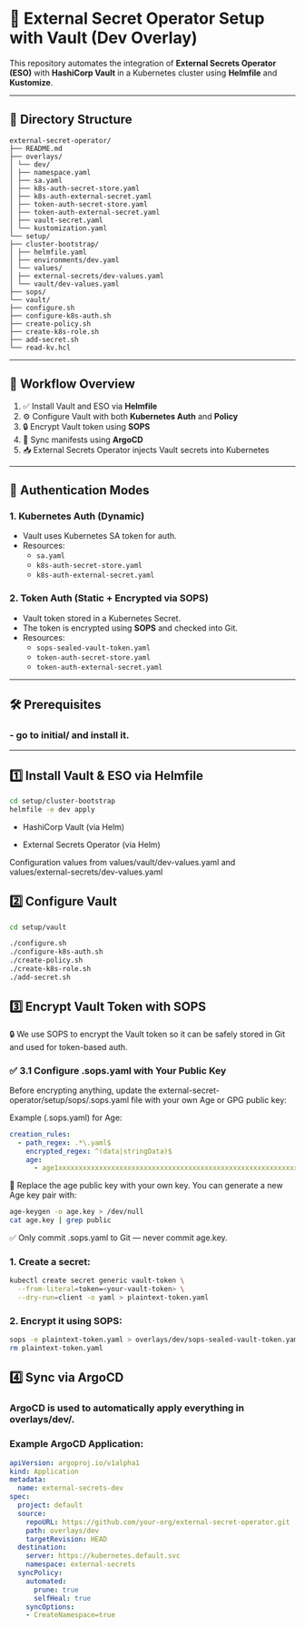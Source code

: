 # 🔐 External Secret Operator Setup with Vault (Dev Overlay)

This repository automates the integration of **External Secrets Operator (ESO)** with **HashiCorp Vault** in a Kubernetes cluster using **Helmfile** and **Kustomize**.

---

## 📁 Directory Structure

```
external-secret-operator/
├── README.md
├── overlays/
│ └── dev/
│ ├── namespace.yaml
│ ├── sa.yaml
│ ├── k8s-auth-secret-store.yaml
│ ├── k8s-auth-external-secret.yaml
│ ├── token-auth-secret-store.yaml
│ ├── token-auth-external-secret.yaml
│ ├── vault-secret.yaml
│ └── kustomization.yaml
└── setup/
├── cluster-bootstrap/
│ ├── helmfile.yaml
│ ├── environments/dev.yaml
│ └── values/
│ ├── external-secrets/dev-values.yaml
│ └── vault/dev-values.yaml
├── sops/
└── vault/
├── configure.sh
├── configure-k8s-auth.sh
├── create-policy.sh
├── create-k8s-role.sh
├── add-secret.sh
└── read-kv.hcl
```

---

## 🚀 Workflow Overview

1. ✅ Install Vault and ESO via **Helmfile**
2. ⚙️ Configure Vault with both **Kubernetes Auth** and **Policy**
3. 🔒 Encrypt Vault token using **SOPS**
4. 🔄 Sync manifests using **ArgoCD**
5. 📥 External Secrets Operator injects Vault secrets into Kubernetes

---

## 🔐 Authentication Modes

### 1. Kubernetes Auth (Dynamic)

- Vault uses Kubernetes SA token for auth.
- Resources:
  - `sa.yaml`
  - `k8s-auth-secret-store.yaml`
  - `k8s-auth-external-secret.yaml`

### 2. Token Auth (Static + Encrypted via SOPS)

- Vault token stored in a Kubernetes Secret.
- The token is encrypted using **SOPS** and checked into Git.
- Resources:
  - `sops-sealed-vault-token.yaml`
  - `token-auth-secret-store.yaml`
  - `token-auth-external-secret.yaml`

---

## 🛠️ Prerequisites

### - go to initial/ and install it.

---

## 1️⃣ Install Vault & ESO via Helmfile

```bash
cd setup/cluster-bootstrap
helmfile -e dev apply
```

- HashiCorp Vault (via Helm)

- External Secrets Operator (via Helm)

Configuration values from values/vault/dev-values.yaml and values/external-secrets/dev-values.yaml

## 2️⃣ Configure Vault 

```bash
cd setup/vault

./configure.sh
./configure-k8s-auth.sh
./create-policy.sh
./create-k8s-role.sh
./add-secret.sh
```

## 3️⃣ Encrypt Vault Token with SOPS

🔒 We use SOPS to encrypt the Vault token so it can be safely stored in Git and used for token-based auth.

### ✅ 3.1 Configure .sops.yaml with Your Public Key
Before encrypting anything, update the external-secret-operator/setup/sops/.sops.yaml file with your own Age or GPG public key:

Example (.sops.yaml) for Age:
```yaml
creation_rules:
  - path_regex: .*\.yaml$
    encrypted_regex: ^(data|stringData)$
    age:
      - age1xxxxxxxxxxxxxxxxxxxxxxxxxxxxxxxxxxxxxxxxxxxxxxxxxxxxxxxxxxxx
```

🔁 Replace the age public key with your own key.
You can generate a new Age key pair with:

```bash
age-keygen -o age.key > /dev/null
cat age.key | grep public
```
✅ Only commit .sops.yaml to Git — never commit age.key.


### 1. Create a secret:

```bash
kubectl create secret generic vault-token \
  --from-literal=token=<your-vault-token> \
  --dry-run=client -o yaml > plaintext-token.yaml
```

### 2. Encrypt it using SOPS:

```bash
sops -e plaintext-token.yaml > overlays/dev/sops-sealed-vault-token.yaml
rm plaintext-token.yaml
```

## 4️⃣ Sync via ArgoCD

### ArgoCD is used to automatically apply everything in overlays/dev/.

### Example ArgoCD Application:

```yaml
apiVersion: argoproj.io/v1alpha1
kind: Application
metadata:
  name: external-secrets-dev
spec:
  project: default
  source:
    repoURL: https://github.com/your-org/external-secret-operator.git
    path: overlays/dev
    targetRevision: HEAD
  destination:
    server: https://kubernetes.default.svc
    namespace: external-secrets
  syncPolicy:
    automated:
      prune: true
      selfHeal: true
    syncOptions:
    - CreateNamespace=true
```
